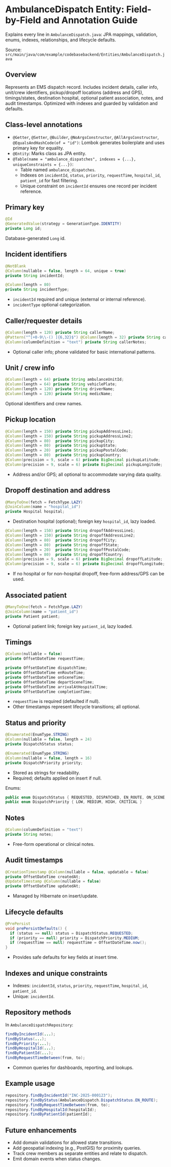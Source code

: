 # AmbulanceDispatch Entity: Field-by-Field and Annotation Guide

Explains every line in `AmbulanceDispatch.java`: JPA mappings, validation, enums, indexes, relationships, and lifecycle defaults.

Source: `src/main/java/com/example/codebasebackend/Entities/AmbulanceDispatch.java`

## Overview
Represents an EMS dispatch record. Includes incident details, caller info, unit/crew identifiers, pickup/dropoff locations (address and GPS), timings/states, destination hospital, optional patient association, notes, and audit timestamps. Optimized with indexes and guarded by validation and defaults.

## Class-level annotations
- `@Getter`, `@Setter`, `@Builder`, `@NoArgsConstructor`, `@AllArgsConstructor`, `@EqualsAndHashCode(of = "id")`: Lombok generates boilerplate and uses primary key for equality.
- `@Entity`: Marks class as JPA entity.
- `@Table(name = "ambulance_dispatches", indexes = {...}, uniqueConstraints = {...})`:
  - Table named `ambulance_dispatches`.
  - Indexes on `incidentId`, `status`, `priority`, `requestTime`, `hospital_id`, `patient_id` for fast filtering.
  - Unique constraint on `incidentId` ensures one record per incident reference.

## Primary key
```java
@Id
@GeneratedValue(strategy = GenerationType.IDENTITY)
private Long id;
```
Database-generated `Long` id.

## Incident identifiers
```java
@NotBlank
@Column(nullable = false, length = 64, unique = true)
private String incidentId;

@Column(length = 80)
private String incidentType;
```
- `incidentId` required and unique (external or internal reference).
- `incidentType` optional categorization.

## Caller/requester details
```java
@Column(length = 120) private String callerName;
@Pattern("^[+0-9\\-() ]{6,32}$") @Column(length = 32) private String callerPhone;
@Column(columnDefinition = "text") private String callerNotes;
```
- Optional caller info; phone validated for basic international patterns.

## Unit / crew info
```java
@Column(length = 64) private String ambulanceUnitId;
@Column(length = 64) private String vehiclePlate;
@Column(length = 120) private String driverName;
@Column(length = 120) private String medicName;
```
Optional identifiers and crew names.

## Pickup location
```java
@Column(length = 150) private String pickupAddressLine1;
@Column(length = 150) private String pickupAddressLine2;
@Column(length = 80)  private String pickupCity;
@Column(length = 80)  private String pickupState;
@Column(length = 20)  private String pickupPostalCode;
@Column(length = 80)  private String pickupCountry;
@Column(precision = 9, scale = 6) private BigDecimal pickupLatitude;
@Column(precision = 9, scale = 6) private BigDecimal pickupLongitude;
```
- Address and/or GPS; all optional to accommodate varying data quality.

## Dropoff destination and address
```java
@ManyToOne(fetch = FetchType.LAZY)
@JoinColumn(name = "hospital_id")
private Hospital hospital;
```
- Destination hospital (optional); foreign key `hospital_id`, lazy loaded.

```java
@Column(length = 150) private String dropoffAddressLine1;
@Column(length = 150) private String dropoffAddressLine2;
@Column(length = 80)  private String dropoffCity;
@Column(length = 80)  private String dropoffState;
@Column(length = 20)  private String dropoffPostalCode;
@Column(length = 80)  private String dropoffCountry;
@Column(precision = 9, scale = 6) private BigDecimal dropoffLatitude;
@Column(precision = 9, scale = 6) private BigDecimal dropoffLongitude;
```
- If no hospital or for non-hospital dropoff, free-form address/GPS can be used.

## Associated patient
```java
@ManyToOne(fetch = FetchType.LAZY)
@JoinColumn(name = "patient_id")
private Patient patient;
```
- Optional patient link; foreign key `patient_id`, lazy loaded.

## Timings
```java
@Column(nullable = false)
private OffsetDateTime requestTime;

private OffsetDateTime dispatchTime;
private OffsetDateTime enRouteTime;
private OffsetDateTime onSceneTime;
private OffsetDateTime departSceneTime;
private OffsetDateTime arrivalAtHospitalTime;
private OffsetDateTime completionTime;
```
- `requestTime` is required (defaulted if null).
- Other timestamps represent lifecycle transitions; all optional.

## Status and priority
```java
@Enumerated(EnumType.STRING)
@Column(nullable = false, length = 24)
private DispatchStatus status;

@Enumerated(EnumType.STRING)
@Column(nullable = false, length = 16)
private DispatchPriority priority;
```
- Stored as strings for readability.
- Required; defaults applied on insert if null.

Enums:
```java
public enum DispatchStatus { REQUESTED, DISPATCHED, EN_ROUTE, ON_SCENE, TRANSPORTING, AT_HOSPITAL, COMPLETED, CANCELED }
public enum DispatchPriority { LOW, MEDIUM, HIGH, CRITICAL }
```

## Notes
```java
@Column(columnDefinition = "text")
private String notes;
```
- Free-form operational or clinical notes.

## Audit timestamps
```java
@CreationTimestamp @Column(nullable = false, updatable = false)
private OffsetDateTime createdAt;
@UpdateTimestamp @Column(nullable = false)
private OffsetDateTime updatedAt;
```
- Managed by Hibernate on insert/update.

## Lifecycle defaults
```java
@PrePersist
void prePersistDefaults() {
  if (status == null) status = DispatchStatus.REQUESTED;
  if (priority == null) priority = DispatchPriority.MEDIUM;
  if (requestTime == null) requestTime = OffsetDateTime.now();
}
```
- Provides safe defaults for key fields at insert time.

## Indexes and unique constraints
- Indexes: `incidentId`, `status`, `priority`, `requestTime`, `hospital_id`, `patient_id`.
- Unique: `incidentId`.

## Repository methods
In `AmbulanceDispatchRepository`:
```java
findByIncidentId(...);
findByStatus(...);
findByPriority(...);
findByHospitalId(...);
findByPatientId(...);
findByRequestTimeBetween(from, to);
```
- Common queries for dashboards, reporting, and lookups.

## Example usage
```java
repository.findByIncidentId("INC-2025-000123");
repository.findByStatus(AmbulanceDispatch.DispatchStatus.EN_ROUTE);
repository.findByRequestTimeBetween(from, to);
repository.findByHospitalId(hospitalId);
repository.findByPatientId(patientId);
```

## Future enhancements
- Add domain validations for allowed state transitions.
- Add geospatial indexing (e.g., PostGIS) for proximity queries.
- Track crew members as separate entities and relate to dispatch.
- Emit domain events when status changes.

